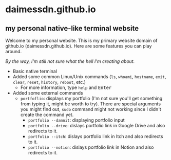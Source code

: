 # daimessdn.github.io

## my personal native-like terminal website

Welcome to my personal website. This is my primary website
domain of github.io (daimessdn.github.io). Here are some
features you can play around.

_By the way, I'm still not sure what the hell I'm creating about._

- Basic native terminal
- Added some common Linux/Unix commands (`ls`, `whoami`, `hostname`, `exit`,
  `clear`, `reset`, `history`, `reboot`, etc.)
  - For more information, type `help` and <kbd>Enter</kbd>
- Added some external commands
  - `portfoflio`: displays my portfolio (I'm not sure you'll get
    something from typing it, might be worth to try).
    There are special arguments you might find out, `sudo` command
    might not working since I didn't create the command yet.
    - `portfolio --damnit`: displaying portfolio input
    - `portfolio --drive`: dislays portfolio link in Google Drive and also redirects to it.
    - `portfolio --itch`: dislays portfolio link in Itch and also redirects to it.
    - `portfolio --notion`: dislays portfolio link in Notion and also redirects to it.
